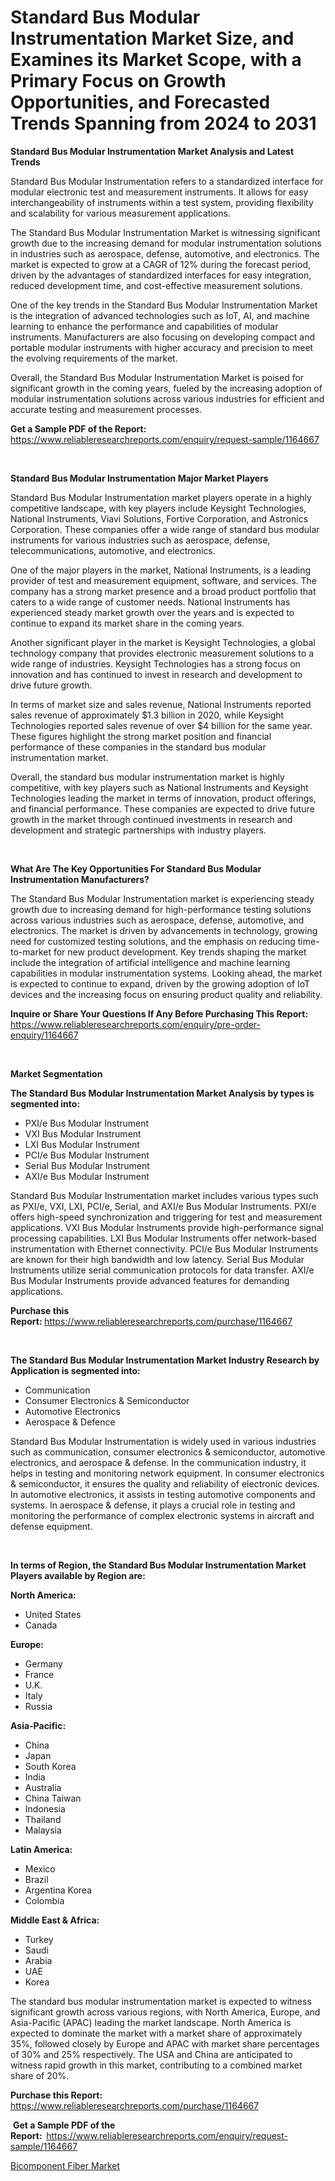 <p><h1>Standard Bus Modular Instrumentation Market Size, and Examines its Market Scope, with a Primary Focus on Growth Opportunities, and Forecasted Trends Spanning from 2024 to 2031</h1></p><p><strong>Standard Bus Modular Instrumentation Market Analysis and Latest Trends</strong></p>
<p><p>Standard Bus Modular Instrumentation refers to a standardized interface for modular electronic test and measurement instruments. It allows for easy interchangeability of instruments within a test system, providing flexibility and scalability for various measurement applications.</p><p>The Standard Bus Modular Instrumentation Market is witnessing significant growth due to the increasing demand for modular instrumentation solutions in industries such as aerospace, defense, automotive, and electronics. The market is expected to grow at a CAGR of 12% during the forecast period, driven by the advantages of standardized interfaces for easy integration, reduced development time, and cost-effective measurement solutions.</p><p>One of the key trends in the Standard Bus Modular Instrumentation Market is the integration of advanced technologies such as IoT, AI, and machine learning to enhance the performance and capabilities of modular instruments. Manufacturers are also focusing on developing compact and portable modular instruments with higher accuracy and precision to meet the evolving requirements of the market.</p><p>Overall, the Standard Bus Modular Instrumentation Market is poised for significant growth in the coming years, fueled by the increasing adoption of modular instrumentation solutions across various industries for efficient and accurate testing and measurement processes.</p></p>
<p><strong>Get a Sample PDF of the Report:&nbsp;</strong> <a href="https://www.reliableresearchreports.com/enquiry/request-sample/1164667">https://www.reliableresearchreports.com/enquiry/request-sample/1164667</a></p>
<p>&nbsp;</p>
<p><strong>Standard Bus Modular Instrumentation Major Market Players</strong></p>
<p><p>Standard Bus Modular Instrumentation market players operate in a highly competitive landscape, with key players include Keysight Technologies, National Instruments, Viavi Solutions, Fortive Corporation, and Astronics Corporation. These companies offer a wide range of standard bus modular instruments for various industries such as aerospace, defense, telecommunications, automotive, and electronics.</p><p>One of the major players in the market, National Instruments, is a leading provider of test and measurement equipment, software, and services. The company has a strong market presence and a broad product portfolio that caters to a wide range of customer needs. National Instruments has experienced steady market growth over the years and is expected to continue to expand its market share in the coming years.</p><p>Another significant player in the market is Keysight Technologies, a global technology company that provides electronic measurement solutions to a wide range of industries. Keysight Technologies has a strong focus on innovation and has continued to invest in research and development to drive future growth.</p><p>In terms of market size and sales revenue, National Instruments reported sales revenue of approximately $1.3 billion in 2020, while Keysight Technologies reported sales revenue of over $4 billion for the same year. These figures highlight the strong market position and financial performance of these companies in the standard bus modular instrumentation market.</p><p>Overall, the standard bus modular instrumentation market is highly competitive, with key players such as National Instruments and Keysight Technologies leading the market in terms of innovation, product offerings, and financial performance. These companies are expected to drive future growth in the market through continued investments in research and development and strategic partnerships with industry players.</p></p>
<p>&nbsp;</p>
<p><strong>What Are The Key Opportunities For Standard Bus Modular Instrumentation Manufacturers?</strong></p>
<p><p>The Standard Bus Modular Instrumentation market is experiencing steady growth due to increasing demand for high-performance testing solutions across various industries such as aerospace, defense, automotive, and electronics. The market is driven by advancements in technology, growing need for customized testing solutions, and the emphasis on reducing time-to-market for new product development. Key trends shaping the market include the integration of artificial intelligence and machine learning capabilities in modular instrumentation systems. Looking ahead, the market is expected to continue to expand, driven by the growing adoption of IoT devices and the increasing focus on ensuring product quality and reliability.</p></p>
<p><strong>Inquire or Share Your Questions If Any Before Purchasing This Report:</strong> <a href="https://www.reliableresearchreports.com/enquiry/pre-order-enquiry/1164667">https://www.reliableresearchreports.com/enquiry/pre-order-enquiry/1164667</a></p>
<p>&nbsp;</p>
<p><strong>Market Segmentation</strong></p>
<p><strong>The Standard Bus Modular Instrumentation Market Analysis by types is segmented into:</strong></p>
<p><ul><li>PXI/e Bus Modular Instrument</li><li>VXI Bus Modular Instrument</li><li>LXI Bus Modular Instrument</li><li>PCI/e Bus Modular Instrument</li><li>Serial Bus Modular Instrument</li><li>AXI/e Bus Modular Instrument</li></ul></p>
<p><p>Standard Bus Modular Instrumentation market includes various types such as PXI/e, VXI, LXI, PCI/e, Serial, and AXI/e Bus Modular Instruments. PXI/e offers high-speed synchronization and triggering for test and measurement applications. VXI Bus Modular Instruments provide high-performance signal processing capabilities. LXI Bus Modular Instruments offer network-based instrumentation with Ethernet connectivity. PCI/e Bus Modular Instruments are known for their high bandwidth and low latency. Serial Bus Modular Instruments utilize serial communication protocols for data transfer. AXI/e Bus Modular Instruments provide advanced features for demanding applications.</p></p>
<p><strong>Purchase this Report:&nbsp;</strong><a href="https://www.reliableresearchreports.com/purchase/1164667">https://www.reliableresearchreports.com/purchase/1164667</a></p>
<p>&nbsp;</p>
<p><strong>The Standard Bus Modular Instrumentation Market Industry Research by Application is segmented into:</strong></p>
<p><ul><li>Communication</li><li>Consumer Electronics & Semiconductor</li><li>Automotive Electronics</li><li>Aerospace & Defence</li></ul></p>
<p><p>Standard Bus Modular Instrumentation is widely used in various industries such as communication, consumer electronics & semiconductor, automotive electronics, and aerospace & defense. In the communication industry, it helps in testing and monitoring network equipment. In consumer electronics & semiconductor, it ensures the quality and reliability of electronic devices. In automotive electronics, it assists in testing automotive components and systems. In aerospace & defense, it plays a crucial role in testing and monitoring the performance of complex electronic systems in aircraft and defense equipment.</p></p>
<p>&nbsp;</p>
<p><strong>In terms of Region, the Standard Bus Modular Instrumentation Market Players available by Region are:</strong></p>
<p>
    <p> <strong> North America: </strong>
        <ul>
            <li>United States</li>
            <li>Canada</li>
        </ul>
        </p> 
    <p> <strong> Europe: </strong>
        <ul>
            <li>Germany</li>
            <li>France</li>
            <li>U.K.</li>
            <li>Italy</li>
            <li>Russia</li>
        </ul>
        </p> 
    <p> <strong> Asia-Pacific: </strong>
        <ul>
            <li>China</li>
            <li>Japan</li>
            <li>South Korea</li>
            <li>India</li>
            <li>Australia</li>
            <li>China Taiwan</li>
            <li>Indonesia</li>
            <li>Thailand</li>
            <li>Malaysia</li>
        </ul>
        </p> 
    <p> <strong> Latin America: </strong>
        <ul>
            <li>Mexico</li>
            <li>Brazil</li>
            <li>Argentina Korea</li>
            <li>Colombia</li>
        </ul>
        </p> 
    <p> <strong> Middle East & Africa: </strong>
        <ul>
            <li>Turkey</li>
            <li>Saudi</li>
            <li>Arabia</li>
            <li>UAE</li>
            <li>Korea</li>
        </ul>
    </p>
    </p>
<p><p>The standard bus modular instrumentation market is expected to witness significant growth across various regions, with North America, Europe, and Asia-Pacific (APAC) leading the market landscape. North America is expected to dominate the market with a market share of approximately 35%, followed closely by Europe and APAC with market share percentages of 30% and 25% respectively. The USA and China are anticipated to witness rapid growth in this market, contributing to a combined market share of 20%.</p></p>
<p><strong>Purchase this Report: </strong><a href="https://www.reliableresearchreports.com/purchase/1164667">https://www.reliableresearchreports.com/purchase/1164667</a></p>
<p>&nbsp;<strong>Get a Sample PDF of the Report:&nbsp;&nbsp;</strong><a href="https://www.reliableresearchreports.com/enquiry/request-sample/1164667">https://www.reliableresearchreports.com/enquiry/request-sample/1164667</a></p>
<p><strong></strong></p>
<p><p><a href="https://woozy-pyroraptor-a1f.notion.site/Bicomponent-Fiber-Market-Provides-a-Comprehensive-Analysis-Including-a-Macro-Overview-of-the-Market--3987debe0d6749c09ccb21617558c02f">Bicomponent Fiber Market</a></p></p>